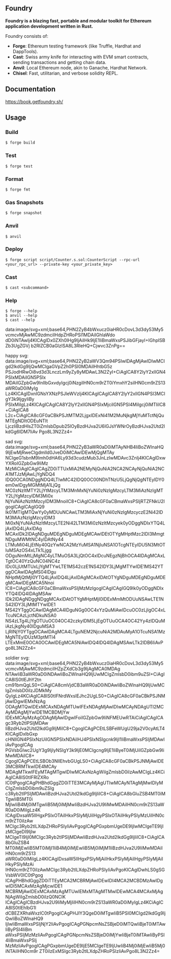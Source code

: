 ## Foundry

**Foundry is a blazing fast, portable and modular toolkit for Ethereum application development written in Rust.**

Foundry consists of:

-   **Forge**: Ethereum testing framework (like Truffle, Hardhat and DappTools).
-   **Cast**: Swiss army knife for interacting with EVM smart contracts, sending transactions and getting chain data.
-   **Anvil**: Local Ethereum node, akin to Ganache, Hardhat Network.
-   **Chisel**: Fast, utilitarian, and verbose solidity REPL.

## Documentation

https://book.getfoundry.sh/

## Usage

### Build

```shell
$ forge build
```

### Test

```shell
$ forge test
```

### Format

```shell
$ forge fmt
```

### Gas Snapshots

```shell
$ forge snapshot
```

### Anvil

```shell
$ anvil
```

### Deploy

```shell
$ forge script script/Counter.s.sol:CounterScript --rpc-url <your_rpc_url> --private-key <your_private_key>
```

### Cast

```shell
$ cast <subcommand>
```

### Help

```shell
$ forge --help
$ anvil --help
$ cast --help
```

data:image/svg+xml;base64,PHN2ZyB4bWxucz0iaHR0cDovL3d3dy53My5vcmcvMjAwMC9zdmciIHdpZHRoPSI1MDAiIGhlaWdo
dD0iNTAwIj4KICAgIDx0ZXh0IHg9IjAiIHk9IjE1IiBmaWxsPSJibGFjayI+IGhpISBZb3UgZGVj
b2RlZCB0aGlzISA8L3RleHQ+Cjwvc3ZnPg==

happy svg:
data:image/svg+xml;base64,PHN2ZyB2aWV3Qm94PSIwIDAgMjAwIDIwMCIgd2lkdGg9IjQwMCIgaGVpZ2h0PSI0MDAiIHhtbG5z
PSJodHRwOi8vd3d3LnczLm9yZy8yMDAwL3N2ZyI+CiAgICA8Y2lyY2xlIGN4PSIxMDAiIGN5PSIx
MDAiIGZpbGw9InllbGxvdyIgcj0iNzgiIHN0cm9rZT0iYmxhY2siIHN0cm9rZS13aWR0aD0iMyIg
Lz4KICAgIDxnIGNsYXNzPSJleWVzIj4KICAgICAgICA8Y2lyY2xlIGN4PSI3MCIgY3k9IjgyIiBy
PSIxMiIgLz4KICAgICAgICA8Y2lyY2xlIGN4PSIxMjciIGN5PSI4MiIgcj0iMTIiIC8+CiAgICA8
L2c+CiAgICA8cGF0aCBkPSJtMTM2LjgxIDExNi41M2MuNjkgMjYuMTctNjQuMTEgNDItODEuNTIt
LjczIiBzdHlsZT0iZmlsbDpub25lOyBzdHJva2U6IGJsYWNrOyBzdHJva2Utd2lkdGg6IDM7IiAv
Pgo8L3N2Zz4=

sad svg:
data:image/svg+xml;base64,PHN2ZyB3aWR0aD0iMTAyNHB4IiBoZWlnaHQ9IjEwMjRweCIgdmlld0JveD0iMCAwIDEwMjQgMTAy
NCIgeG1sbnM9Imh0dHA6Ly93d3cudzMub3JnLzIwMDAvc3ZnIj4KICAgIDxwYXRoIGZpbGw9IiMz
MzMiCiAgICAgICAgZD0iTTUxMiA2NEMyNjQuNiA2NCA2NCAyNjQuNiA2NCA1MTJzMjAwLjYgNDQ4
IDQ0OCA0NDggNDQ4LTIwMC42IDQ0OC00NDhTNzU5LjQgNjQgNTEyIDY0em0wIDgyMGMtMjA1LjQg
MC0zNzItMTY2LjYtMzcyLTM3MnMxNjYuNi0zNzIgMzcyLTM3MiAzNzIgMTY2LjYgMzcyIDM3Mi0x
NjYuNiAzNzItMzcyIDM3MnoiIC8+CiAgICA8cGF0aCBmaWxsPSIjRTZFNkU2IgogICAgICAgIGQ9
Ik01MTIgMTQwYy0yMDUuNCAwLTM3MiAxNjYuNi0zNzIgMzcyczE2Ni42IDM3MiAzNzIgMzcyIDM3
Mi0xNjYuNiAzNzItMzcyLTE2Ni42LTM3Mi0zNzItMzcyek0yODggNDIxYTQ4LjAxIDQ4LjAxIDAg
MCAxIDk2IDAgNDguMDEgNDguMDEgMCAwIDEtOTYgMHptMzc2IDI3MmgtNDguMWMtNC4yIDAtNy44
LTMuMi04LjEtNy40QzYwNCA2MzYuMSA1NjIuNSA1OTcgNTEyIDU5N3MtOTIuMSAzOS4xLTk1Ljgg
ODguNmMtLjMgNC4yLTMuOSA3LjQtOC4xIDcuNEgzNjBhOCA4IDAgMCAxLTgtOC40YzQuNC04NC4z
IDc0LjUtMTUxLjYgMTYwLTE1MS42czE1NS42IDY3LjMgMTYwIDE1MS42YTggOCAwIDAgMS04IDgu
NHptMjQtMjI0YTQ4LjAxIDQ4LjAxIDAgMCAxIDAtOTYgNDguMDEgNDguMDEgMCAwIDEgMCA5Nnoi
IC8+CiAgICA8cGF0aCBmaWxsPSIjMzMzIgogICAgICAgIGQ9Ik0yODggNDIxYTQ4IDQ4IDAgMSAw
IDk2IDAgNDggNDggMCAxIDAtOTYgMHptMjI0IDExMmMtODUuNSAwLTE1NS42IDY3LjMtMTYwIDE1
MS42YTggOCAwIDAgMCA4IDguNGg0OC4xYzQuMiAwIDcuOC0zLjIgOC4xLTcuNCAzLjctNDkuNSA0
NS4zLTg4LjYgOTUuOC04OC42czkyIDM5LjEgOTUuOCA4OC42Yy4zIDQuMiAzLjkgNy40IDguMSA3
LjRINjY0YTggOCAwIDAgMCA4LTguNEM2NjcuNiA2MDAuMyA1OTcuNSA1MzMgNTEyIDUzM3ptMTI4
LTExMmE0OCA0OCAwIDEgMCA5NiAwIDQ4IDQ4IDAgMSAwLTk2IDB6IiAvPgo8L3N2Zz4=

soldier svg:
data:image/svg+xml;base64,PHN2ZyB4bWxucz0iaHR0cDovL3d3dy53My5vcmcvMjAwMC9zdmciIHZpZXdCb3g9IjAgMCA0MDAg
NTAwIiB3aWR0aD0iNDAwIiBoZWlnaHQ9IjUwMCIgZmlsbD0ibm9uZSI+CiAgICA8IS0tIEJhY2tn
cm91bmQgLS0+CiAgICA8cmVjdCB3aWR0aD0iNDAwIiBoZWlnaHQ9IjUwMCIgZmlsbD0iIzJDMkMy
QyIgLz4KCiAgICA8IS0tIFNrdWxsIEJhc2UgLS0+CiAgICA8cGF0aCBkPSJNMjAwIDgwIEMxNzAg
ODAgMTQwIDExMCAxNDAgMTUwIFExNDAgMjAwIDIwMCAyNDAgUTI2MCAyMDAgMjYwIDE1MCBDMjYw
IDExMCAyMzAgODAgMjAwIDgwIFoiIGZpbGw9IiNFMEUwRTAiCiAgICAgICAgc3Ryb2tlPSIjMDAw
IiBzdHJva2Utd2lkdGg9IjMiIC8+CgogICAgPCEtLSBFeWUgU29ja2V0cyAtLT4KICAgIDxlbGxp
cHNlIGN4PSIxNzUiIGN5PSIxNDAiIHJ4PSIxNSIgcnk9IjI1IiBmaWxsPSIjMDAwIiAvPgogICAg
PGVsbGlwc2UgY3g9IjIyNSIgY3k9IjE0MCIgcng9IjE1IiByeT0iMjUiIGZpbGw9IiMwMDAiIC8+
CgogICAgPCEtLSBOb3NlIEhvbGUgLS0+CiAgICA8cGF0aCBkPSJNMjAwIDE3MCBRMTkwIDE4MCAy
MDAgMTkwIFEyMTAgMTgwIDIwMCAxNzAgWiIgZmlsbD0iIzAwMCIgLz4KCiAgICA8IS0tIFRlZXRo
IC0tPgogICAgPHBhdGggZD0iTTE3MCAyMjAgUTIwMCAyNTAgMjMwIDIyMCIgZmlsbD0ibm9uZSIg
c3Ryb2tlPSIjMDAwIiBzdHJva2Utd2lkdGg9IjIiIC8+CiAgICA8bGluZSB4MT0iMTgwIiB5MT0i
MjIwIiB4Mj0iMTgwIiB5Mj0iMjMwIiBzdHJva2U9IiMwMDAiIHN0cm9rZS13aWR0aD0iMiIgLz4K
ICAgIDxsaW5lIHgxPSIxOTAiIHkxPSIyMjUiIHgyPSIxOTAiIHkyPSIyMzUiIHN0cm9rZT0iIzAw
MCIgc3Ryb2tlLXdpZHRoPSIyIiAvPgogICAgPGxpbmUgeDE9IjIwMCIgeTE9IjIzMCIgeDI9IjIw
MCIgeTI9IjI0MCIgc3Ryb2tlPSIjMDAwIiBzdHJva2Utd2lkdGg9IjIiIC8+CiAgICA8bGluZSB4
MT0iMjEwIiB5MT0iMjI1IiB4Mj0iMjEwIiB5Mj0iMjM1IiBzdHJva2U9IiMwMDAiIHN0cm9rZS13
aWR0aD0iMiIgLz4KICAgIDxsaW5lIHgxPSIyMjAiIHkxPSIyMjAiIHgyPSIyMjAiIHkyPSIyMzAi
IHN0cm9rZT0iIzAwMCIgc3Ryb2tlLXdpZHRoPSIyIiAvPgoKICAgIDwhLS0gSGVsbWV0IC0tPgog
ICAgPHBhdGggZD0iTTEyMCA2MCBRMjAwIDEwIDI4MCA2MCBDMzAwIDgwIDI5MCAxMzAgMjcwIDE1
MCBRMjAwIDExMCAxMzAgMTUwIEMxMTAgMTMwIDEwMCA4MCAxMjAgNjAgWiIgZmlsbD0iIzQ0NCIK
ICAgICAgICBzdHJva2U9IiMyMjIiIHN0cm9rZS13aWR0aD0iMyIgLz4KCiAgICA8IS0tIEhlbG1l
dCBEZXRhaWxzIC0tPgogICAgPHJlY3QgeD0iMTgwIiB5PSI0MCIgd2lkdGg9IjQwIiBoZWlnaHQ9
IjIwIiBmaWxsPSIjNjY2IiAvPgogICAgPGNpcmNsZSBjeD0iMTQwIiBjeT0iMTAwIiByPSI4IiBm
aWxsPSIjMzMzIiAvPgogICAgPGNpcmNsZSBjeD0iMjYwIiBjeT0iMTAwIiByPSI4IiBmaWxsPSIj
MzMzIiAvPgogICAgPGxpbmUgeDE9IjE5MCIgeTE9IjUwIiB4Mj0iMjEwIiB5Mj0iNTAiIHN0cm9r
ZT0iIzExMSIgc3Ryb2tlLXdpZHRoPSIzIiAvPgo8L3N2Zz4=